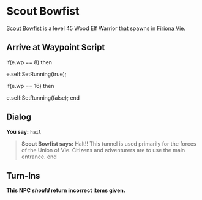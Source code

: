 # Scout Bowfist



[Scout Bowfist](/npc/84131) is a level 45 Wood Elf Warrior that spawns in [Firiona Vie](/zone/84).



## Arrive at Waypoint Script

if(e.wp == 8) then


e.self:SetRunning(true);

if(e.wp == 16) then


e.self:SetRunning(false);
end



## Dialog

**You say:** `hail`



>**Scout Bowfist says:** Halt!! This tunnel is used primarily for the forces of the Union of Vie. Citizens and adventurers are to use the main entrance.
end



## Turn-Ins



**This NPC *should* return incorrect items given.**





